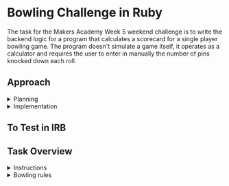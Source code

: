 Bowling Challenge in Ruby
=================
The task for the Makers Academy Week 5 weekend challenge is to write the backend logic for a program that calculates a scorecard for a single player bowling game. The program doesn't simulate a game itself, it operates as a calculator and requires the user to enter in manually the number of pins knocked down each roll.
## Approach

<details>
    <summary> Planning </summary>
    <br>



### Diagramming Game Logic
<img src="/public/images/bowling_rules.png">

### Domain Model

</details>

<details>
    <summary> Implementation </summary>
    <br>

 ### Inclusions: 
- [ ] Need to allow for a frame to consist of 2 rolls, and to calculate the game score based on 10 frames 
- [ ] Need to allow game score to be 0 == gutter game
- [ ] Need to allow for a spare == all ten pins knocked down over 2 rolls of a frame
- [ ] Need to allow for a strike == all ten pins knocked down with first roll of frame, no second roll (i.e. score of 10 ends the turn)
- [ ] Need to allow for a perfect score == 300 (in tests) 
- [ ] Need to allow for bonus rolls if strike or spare scored in the 10th frame (2 and 1 respectively)

<details>
        <summary> Pseudocode </summary>
        <br>




</details>

</details>

## To Test in IRB


## Task Overview
<details>
    <summary> Instructions </summary>
    <br>

* Feel free to use google, your notes, books, etc. but work on your own
* If you refer to the solution of another coach or student, please put a link to that in your README
* If you have a partial solution, **still check in a partial solution**
* You must submit a pull request to this repo with your code by 9am Monday week

## The Task

**THIS IS NOT A BOWLING GAME, IT IS A BOWLING SCORECARD PROGRAM. DO NOT GENERATE RANDOM ROLLS. THE USER INPUTS THE ROLLS.**

Count and sum the scores of a bowling game for one player. For this challenge, you do _not_ need to build a web app with a UI, instead, just focus on the logic for bowling (you also don't need a database). Next end-of-unit challenge, you will have the chance to translate the logic to Javascript and build a user interface.

A bowling game consists of 10 frames in which the player tries to knock down the 10 pins. In every frame the player can roll one or two times. The actual number depends on strikes and spares. The score of a frame is the number of knocked down pins plus bonuses for strikes and spares. After every frame the 10 pins are reset.

As usual please start by

* Forking this repo

* Finally submit a pull request before Monday week at 9am with your solution or partial solution.  However much or little amount of code you wrote please please please submit a pull request before Monday week at 9am. 

___STRONG HINT, IGNORE AT YOUR PERIL:___ Bowling is a deceptively complex game. Careful thought and thorough diagramming — both before and throughout — will save you literal hours of your life.

## Focus for this challenge
The focus for this challenge is to write high-quality code.

In order to do this, you may pay particular attention to the following:
* Using diagramming to plan your approach to the challenge
* TDD your code
* Focus on testing behaviour rather than state
* Commit often, with good commit messages
* Single Responsibility Principle and encapsulation
* Clear and readable code

</details>

<details>
    <summary> Bowling rules </summary>
    <br>

## Bowling — how does it work?

### Strikes

The player has a strike if he knocks down all 10 pins with the first roll in a frame. The frame ends immediately (since there are no pins left for a second roll). The bonus for that frame is the number of pins knocked down by the next two rolls. That would be the next frame, unless the player rolls another strike.

### Spares

The player has a spare if the knocks down all 10 pins with the two rolls of a frame. The bonus for that frame is the number of pins knocked down by the next roll (first roll of next frame).

### 10th frame

If the player rolls a strike or spare in the 10th frame they can roll the additional balls for the bonus. But they can never roll more than 3 balls in the 10th frame. The additional rolls only count for the bonus not for the regular frame count.

    10, 10, 10 in the 10th frame gives 30 points (10 points for the regular first strike and 20 points for the bonus).
    1, 9, 10 in the 10th frame gives 20 points (10 points for the regular spare and 10 points for the bonus).

### Gutter Game

A Gutter Game is when the player never hits a pin (20 zero scores).

### Perfect Game

A Perfect Game is when the player rolls 12 strikes (10 regular strikes and 2 strikes for the bonus in the 10th frame). The Perfect Game scores 300 points.

In the image below you can find some score examples.

More about ten pin bowling here: http://en.wikipedia.org/wiki/Ten-pin_bowling

![Ten Pin Score Example](images/example_ten_pin_scoring.png)

</details>